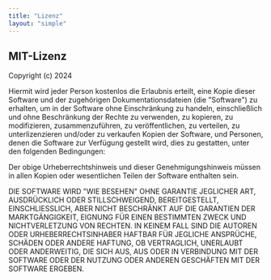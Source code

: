```yaml
---
title: "Lizenz"
layout: "simple"
---
```


## MIT-Lizenz

Copyright (c) 2024

Hiermit wird jeder Person kostenlos die Erlaubnis erteilt, eine Kopie
dieser Software und der zugehörigen Dokumentationsdateien (die "Software") zu erhalten, um
in der Software ohne Einschränkung zu handeln, einschließlich und ohne Beschränkung der Rechte
zu verwenden, zu kopieren, zu modifizieren, zusammenzuführen, zu veröffentlichen, zu verteilen, zu unterlizenzieren und/oder zu verkaufen
Kopien der Software, und Personen, denen die Software
zur Verfügung gestellt wird, dies zu gestatten, unter den folgenden Bedingungen:

Der obige Urheberrechtshinweis und dieser Genehmigungshinweis müssen in allen
Kopien oder wesentlichen Teilen der Software enthalten sein.

DIE SOFTWARE WIRD "WIE BESEHEN" OHNE GARANTIE JEGLICHER ART, AUSDRÜCKLICH ODER
STILLSCHWEIGEND, BEREITGESTELLT, EINSCHLIESSLICH, ABER NICHT BESCHRÄNKT AUF DIE GARANTIEN DER MARKTGÄNGIGKEIT,
EIGNUNG FÜR EINEN BESTIMMTEN ZWECK UND NICHTVERLETZUNG VON RECHTEN. IN KEINEM FALL SIND DIE
AUTOREN ODER URHEBERRECHTSINHABER HAFTBAR FÜR JEGLICHE ANSPRÜCHE, SCHÄDEN ODER ANDERE
HAFTUNG, OB VERTRAGLICH, UNERLAUBT ODER ANDERWEITIG, DIE SICH AUS,
AUS ODER IN VERBINDUNG MIT DER SOFTWARE ODER DER NUTZUNG ODER ANDEREN GESCHÄFTEN MIT DER
SOFTWARE ERGEBEN.
